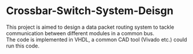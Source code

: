 # Crossbar-Switch-System-Deisgn
This project is aimed to design a data packet routing system to tackle communication between different modules in a common bus.  
The code is implemented in VHDL, a common CAD tool (Vivado etc.) could run this code.
